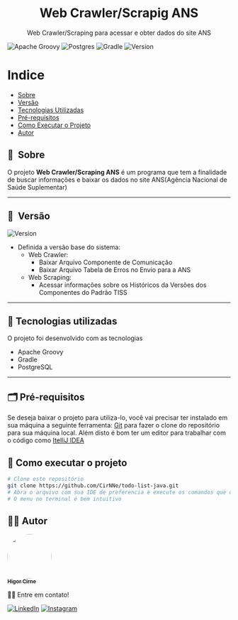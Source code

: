 <h1 align="center">Web Crawler/Scrapig ANS</h1>

<p align="center">Web Crawler/Scraping para acessar e obter dados do site ANS</p>

![Apache Groovy](https://img.shields.io/badge/Apache%20Groovy-4298B8.svg?style=for-the-badge&logo=Apache+Groovy&logoColor=white)
![Postgres](https://img.shields.io/badge/postgres-%23316192.svg?style=for-the-badge&logo=postgresql&logoColor=white)
![Gradle](https://img.shields.io/badge/Gradle-02303A.svg?style=for-the-badge&logo=Gradle&logoColor=white)
![Version](https://img.shields.io/badge/version-v1.0.0-blue)


Indice
=================
* [Sobre](#-sobre)
* [Versão](#-versão)
* [Tecnologias Utilizadas](#-tecnologias-utilizadas)
* [Pré-requisitos](#-pré-requisitos)
* [Como Executar o Projeto](#-como-executar-o-projeto)
* [Autor](#-autor)

## 🔖&nbsp; Sobre

O projeto **Web Crawler/Scraping ANS** é um programa que tem a finalidade de buscar informações e baixar os dados
no site ANS(Agência Nacional de Saúde Suplementar)

---

## 🔖&nbsp; Versão

![Version](https://img.shields.io/badge/version-v1.0.0-blue)
- Definida a versão base do sistema:
  - Web Crawler:
    - Baixar Arquivo Componente de Comunicação
    - Baixar Arquivo Tabela de Erros no Envio para a ANS
  - Web Scraping:
    - Acessar informações sobre os Históricos da Versões dos Componentes do Padrão TISS

---

## 🚀 Tecnologias utilizadas

O projeto foi desenvolvido com as tecnologias

- Apache Groovy
- Gradle
- PostgreSQL

---

## 🗂 Pré-requisitos

Se deseja baixar o projeto para utiliza-lo, você vai precisar ter instalado em sua máquina a seguinte ferramenta:
[Git](https://git-scm.com) para fazer o clone do repositório para sua máquina local.
Além disto é bom ter um editor para trabalhar com o código como [ItelliJ IDEA](https://www.jetbrains.com/pt-br/idea/)

## 🎲 Como executar o projeto

```bash
# Clone este repositório
git clone https://github.com/CirNNe/todo-list-java.git
# Abra o arquivo com sua IDE de preferencia e execute os comandos que desejar
# O menu no terminal é bem intuitivo
```

## 👨‍💻 Autor

<a href="https://github.com/CirNNe">
 <img style="border-radius: 50%;" src="https://avatars.githubusercontent.com/u/98779843?s=400&u=0acf3d526d374b620501ea180d5c81c3ff998c42&v=4" width="100px;" alt=""/>
 <br />
 <sub><b>Higor Cirne</b></sub></a> <a href="https://github.com/CirNNe" title="GitHub"></a>

👋🏽 Entre em contato!

[![LinkedIn](https://img.shields.io/badge/linkedin-%230077B5.svg?style=for-the-badge&logo=linkedin&logoColor=white)](https://www.linkedin.com/in/higorcirne/)
[![Instagram](https://img.shields.io/badge/Instagram-%23E4405F.svg?style=for-the-badge&logo=Instagram&logoColor=white)](https://www.instagram.com/higordev_/)